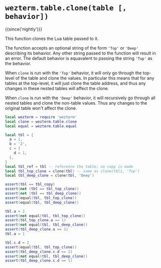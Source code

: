 # `wezterm.table.clone(table [, behavior])`

{{since('nightly')}}

This function clones the Lua table passed to it.

The function accepts an optional string of the form `'Top'` or `'Deep'`
describing its behavior. Any other string passed to the function will result
in an error. The default behavior is equavalent to passing the string `'Top'`
as the behavior.

When `clone` is run with the `'Top'` behavior, it will only go through the
top-level of the table and clone the values. In particular this means that
for any tables at the top-level, it will just clone the table address, and
thus any changes in these nested tables will affect the clone.

When `clone` is run with the `'Deep'` behavior, it will recursively go through
all nested tables and clone the non-table values. Thus any changes to the
original table won't affect the clone.


```lua
local wezterm = require 'wezterm'
local clone = wezterm.table.clone
local equal = wezterm.table.equal

local tbl = {
  a = 1,
  b = '2',
  c = {
    d = 1,
  },
}
local tbl_ref = tbl -- reference the table; no copy is made
local tbl_top_clone = clone(tbl) -- same as clone(tbl1, 'Top')
local tbl_deep_clone = clone(tbl, 'Deep')

assert(tbl == tbl_copy)
assert(not (tbl == tbl_top_clone))
assert(not (tbl == tbl_deep_clone))
assert(equal(tbl, tbl_top_clone))
assert(equal(tbl, tbl_deep_clone))

tbl.a = 2
assert(not equal(tbl, tbl_top_clone))
assert(tbl_top_clone.a == 1)
assert(not equal(tbl, tbl_deep_clone))
assert(tbl_deep_clone.a == 1)
tbl.a = 1

tbl.c.d = 2
assert(equal(tbl, tbl_top_clone))
assert(tbl_deep_clone.c.d == 2)
assert(not equal(tbl, tbl_deep_clone))
assert(tbl_deep_clone.c.d == 1)
```

